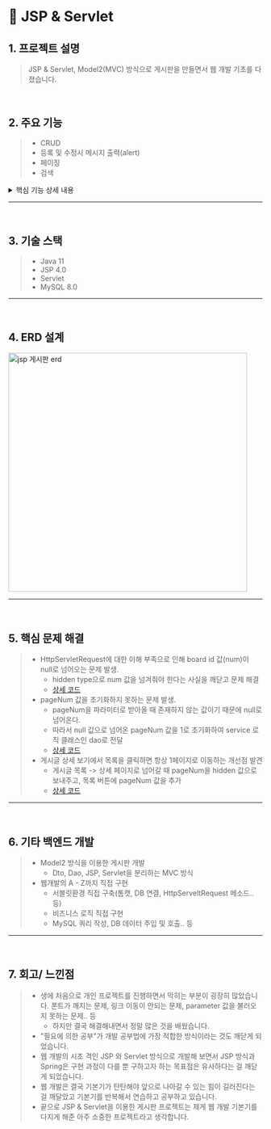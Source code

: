 # 📌 JSP & Servlet

## 1. 프로젝트 설명
> JSP & Servlet, Model2(MVC) 방식으로 게시판을 만들면서 웹 개발 기초를 다졌습니다.

</br>

## 2. 주요 기능
> - CRUD
> - 등록 및 수정시 메시지 출력(alert)
> - 페이징
> - 검색
<details>
  <summary>핵심 기능 상세 내용</summary>
  ✔️ dao를 이용한 service 로직 분리
  <a href="https://github.com/ksungsu/NewJSP/blob/main/NewJSP/src/main/java/dao/BoardDao.java"> 📌 코드 확인</a>
</details>

* * *

</br>

## 3. 기술 스택
> - Java 11
> - JSP 4.0
> - Servlet 
> - MySQL 8.0

* * *

</br>

## 4. ERD 설계
<img width="473" alt="jsp 게시판 erd" src="https://user-images.githubusercontent.com/90013342/209227060-fa40bbc8-534b-4e07-b9c6-c9f8faba7be4.png">

* * *

</br>

## 5. 핵심 문제 해결
> - HttpServletRequest에 대한 이해 부족으로 인해 board id 값(num)이 null로 넘어오는 문제 발생.
>   - hidden type으로 num 값을 넘겨줘야 한다는 사실을 깨닫고 문제 해결
>   - [상세 코드](https://github.com/ksungsu/NewJSP/blob/4834392fde7e6ae998e1902210b25d25847c4b72/NewJSP/src/main/webapp/boardRead.jsp#L37)
> - pageNum 값을 초기화하지 못하는 문제 발생.
>   - pageNum을 파라미터로 받아올 때 존재하지 않는 값이기 때문에 null로 넘어온다. 
>   - 따라서 null 값으로 넘어온 pageNum 값을 1로 초기화하여 service 로직 클래스인 dao로 전달
>   - [상세 코드](https://github.com/ksungsu/NewJSP/blob/20715798a86b01a80032008dc579afe6da8d9182/NewJSP/src/main/webapp/boardList.jsp#L42)
> - 게시글 상세 보기에서 목록을 클릭하면 항상 1페이지로 이동하는 개선점 발견
>   -  게시글 목록 -> 상세 페이지로 넘어갈 때 pageNum을 hidden 값으로 보내주고, 목록 버튼에 pageNum 값을 추가
>   - [상세 코드](https://github.com/ksungsu/NewJSP/blob/79b542389b2182c011cce52d7cdc40732de7b85e/NewJSP/src/main/webapp/boardList.jsp#L66)

* * *

</br>

## 6. 기타 백엔드 개발
> - Model2 방식을 이용한 게시판 개발
>   - Dto, Dao, JSP, Servlet을 분리하는 MVC 방식
> - 웹개발의 A - Z까지 직접 구현
>   - 서블릿환경 직접 구축(톰캣, DB 연결, HttpServeltRequest 메소드.. 등)
>   - 비즈니스 로직 직접 구현
>   - MySQL 쿼리 작성, DB 데이터 주입 및 호출.. 등
 

* * *

</br>

## 7. 회고/ 느낀점
> - 생에 처음으로 개인 프로젝트를 진행하면서 막히는 부분이 굉장히 많았습니다. 폰트가 깨지는 문제, 링크 이동이 안되는 문제, parameter 값을 불러오지 못하는 문제.. 등
>   - 하지만 결국 해결해내면서 정말 많은 것을 배웠습니다.
> - "필요에 의한 공부"가 개발 공부법에 가장 적합한 방식이라는 것도 깨닫게 되었습니다.
> - 웹 개발의 시초 격인 JSP 와 Servlet 방식으로 개발해 보면서 JSP 방식과 Spring은 구현 과정이 다를 뿐 구하고자 하는 목표점은 유사하다는 걸 깨닫게 되었습니다. 
> - 웹 개발은 결국 기본기가 탄탄해야 앞으로 나아갈 수 있는 힘이 길러진다는 걸 깨달았고 기본기를 반복해서 연습하고 공부하고 있습니다. 
> - 끝으로 JSP & Servlet을 이용한 게시판 프로젝트는 제게 웹 개발 기본기를 다지게 해준 아주 소중한 프로젝트라고 생각합니다.
